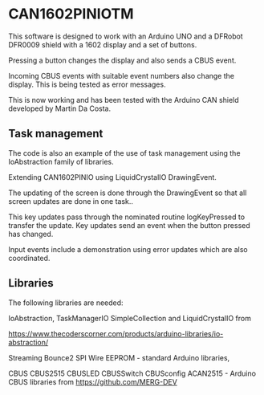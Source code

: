 # CAN1602PINIOTM

This software is designed to work with an Arduino UNO and a DFRobot DFR0009 shield with a 1602 display and a set of buttons.

Pressing a button changes the display and also sends a CBUS event.

Incoming CBUS events with suitable event numbers also change the display. This is being tested as error messages.

This is now working and has been tested with the Arduino CAN shield developed by Martin Da Costa.

## Task management

The code is also an example of the use of task management using the IoAbstraction family of libraries.

Extending CAN1602PINIO using LiquidCrystalIO DrawingEvent.

The updating of the screen is done through the DrawingEvent so that all screen updates are done in one task..

This key updates pass through the nominated routine logKeyPressed to transfer the update. Key updates send an event when the button pressed has changed.

Input events include a demonstration using error updates which are also coordinated.

## Libraries

The following libraries are needed: 

IoAbstraction, TaskManagerIO SimpleCollection and LiquidCrystalIO from 

https://www.thecoderscorner.com/products/arduino-libraries/io-abstraction/

Streaming Bounce2 SPI Wire EEPROM - standard Arduino libraries,

CBUS CBUS2515 CBUSLED CBUSSwitch CBUSconfig ACAN2515  - Arduino CBUS libraries from https://github.com/MERG-DEV

